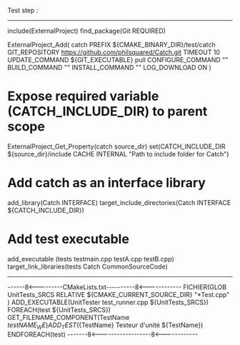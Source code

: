 

Test step : 

-------------------------------------------------------------------------
include(ExternalProject)
find_package(Git REQUIRED)

ExternalProject_Add(
    catch
    PREFIX ${CMAKE_BINARY_DIR}/test/catch
    GIT_REPOSITORY https://github.com/philsquared/Catch.git
    TIMEOUT 10
    UPDATE_COMMAND ${GIT_EXECUTABLE} pull
    CONFIGURE_COMMAND ""
    BUILD_COMMAND ""
    INSTALL_COMMAND ""
    LOG_DOWNLOAD ON
   )

# Expose required variable (CATCH_INCLUDE_DIR) to parent scope
ExternalProject_Get_Property(catch source_dir)
set(CATCH_INCLUDE_DIR ${source_dir}/include CACHE INTERNAL "Path to include folder for Catch")

# Add catch as an interface library
add_library(Catch INTERFACE)
target_include_directories(Catch INTERFACE ${CATCH_INCLUDE_DIR})

# Add test executable
add_executable (tests testmain.cpp testA.cpp testB.cpp)
target_link_libraries(tests Catch CommonSourceCode)

------------------------------------------------------------------------

------8<---------CMakeLists.txt----------8<------------
FICHIER(GLOB UnitTests_SRCS RELATIVE ${CMAKE_CURRENT_SOURCE_DIR} "*Test.cpp" )
ADD_EXECUTABLE(UnitTester test_runner.cpp ${UnitTests_SRCS})
FOREACH(test ${UnitTests_SRCS})
        GET_FILENAME_COMPONENT(TestName ${test} NAME_WE)
        ADD_TEST(${TestName} Testeur d'unité ${TestName})
ENDFOREACH(test)
-------8<------------------8<------------